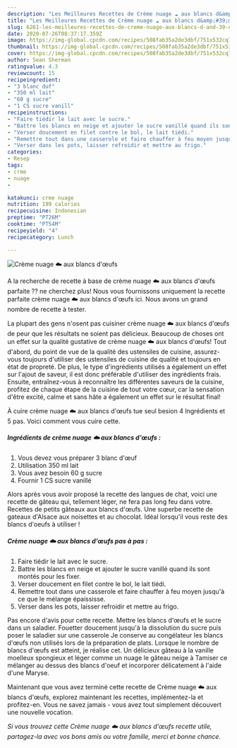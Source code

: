 ```yaml
---
description: "Les Meilleures Recettes de Crème nuage ☁️ aux blancs d&amp;#39;œufs"
title: "Les Meilleures Recettes de Crème nuage ☁️ aux blancs d&amp;#39;œufs"
slug: 6261-les-meilleures-recettes-de-creme-nuage-aux-blancs-d-and-39-oufs
date: 2020-07-26T08:37:17.359Z
image: https://img-global.cpcdn.com/recipes/508fab35a2de3dbf/751x532cq70/creme-nuage-☁️-aux-blancs-doeufs-photo-principale-de-la-recette.jpg
thumbnail: https://img-global.cpcdn.com/recipes/508fab35a2de3dbf/751x532cq70/creme-nuage-☁️-aux-blancs-doeufs-photo-principale-de-la-recette.jpg
cover: https://img-global.cpcdn.com/recipes/508fab35a2de3dbf/751x532cq70/creme-nuage-☁️-aux-blancs-doeufs-photo-principale-de-la-recette.jpg
author: Sean Sherman
ratingvalue: 4.3
reviewcount: 15
recipeingredient:
- "3 blanc duf"
- "350 ml lait"
- "60 g sucre"
- "1 CS sucre vanill"
recipeinstructions:
- "Faire tiédir le lait avec le sucre."
- "Battre les blancs en neige et ajouter le sucre vanillé quand ils sont montés pour les fixer."
- "Verser doucement en filet contre le bol, le lait tiédi."
- "Remettre tout dans une casserole et faire chauffer à feu moyen jusqu&#39;à ce que le mélange épaississe."
- "Verser dans les pots, laisser refroidir et mettre au frigo."
categories:
- Resep
tags:
- crme
- nuage
- 

katakunci: crme nuage  
nutrition: 199 calories
recipecuisine: Indonesian
preptime: "PT26M"
cooktime: "PT54M"
recipeyield: "4"
recipecategory: Lunch

---
```



![Crème nuage ☁️ aux blancs d&#39;œufs](https://img-global.cpcdn.com/recipes/508fab35a2de3dbf/751x532cq70/creme-nuage-☁️-aux-blancs-doeufs-photo-principale-de-la-recette.jpg)

A la recherche de recette à base de crème nuage ☁️ aux blancs d&#39;œufs parfaite ?? ne cherchez plus! Nous vous fournissons uniquement la recette parfaite crème nuage ☁️ aux blancs d&#39;œufs ici. Nous avons un grand nombre de recette à tester.

La plupart des gens n'osent pas cuisiner crème nuage ☁️ aux blancs d&#39;œufs de peur que les résultats ne soient pas délicieux. Beaucoup de choses ont un effet sur la qualité gustative de crème nuage ☁️ aux blancs d&#39;œufs! Tout d'abord, du point de vue de la qualité des ustensiles de cuisine, assurez-vous toujours d'utiliser des ustensiles de cuisine de qualité et toujours en état de propreté. De plus, le type d'ingrédients utilisés a également un effet sur l'ajout de saveur, il est donc préférable d'utiliser des ingrédients frais. Ensuite, entraînez-vous à reconnaître les différentes saveurs de la cuisine, profitez de chaque étape de la cuisine de tout votre cœur, car la sensation d'être excité, calme et sans hâte a également un effet sur le résultat final!

<!--inarticleads1-->

À cuire crème nuage ☁️ aux blancs d&#39;œufs tue seul besion 4 Ingrédients et 5 pas. Voici comment vous cuire cette.

##### Ingrédients de crème nuage ☁️ aux blancs d&#39;œufs :

1. Vous devez vous préparer 3 blanc d&#39;œuf
1. Utilisation 350 ml lait
1. Vous avez besoin 60 g sucre
1. Fournir 1 CS sucre vanillé


Alors après vous avoir proposé la recette des langues de chat, voici une recette de gâteau qui, tellement léger, ne fera pas long feu dans votre. Recettes de petits gâteaux aux blancs d&#39;œufs. Une superbe recette de gateaux d&#39;Alsace aux noisettes et au chocolat. Idéal lorsqu&#39;il vous reste des blancs d&#39;oeufs à utiliser ! 

<!--inarticleads2-->

##### Crème nuage ☁️ aux blancs d&#39;œufs pas à pas :

1. Faire tiédir le lait avec le sucre.
1. Battre les blancs en neige et ajouter le sucre vanillé quand ils sont montés pour les fixer.
1. Verser doucement en filet contre le bol, le lait tiédi.
1. Remettre tout dans une casserole et faire chauffer à feu moyen jusqu&#39;à ce que le mélange épaississe.
1. Verser dans les pots, laisser refroidir et mettre au frigo.


Pas encore d&#39;avis pour cette recette. Mettre les blancs d&#39;œufs et le sucre dans un saladier. Fouetter doucement jusqu&#39;à la dissolution du sucre puis poser le saladier sur une casserole Je conserve au congélateur les blancs d&#39;œufs non utilisés lors de la préparation de plats. Lorsque le nombre de blancs d&#39;œufs est atteint, je réalise cet. Un délicieux gâteau à la vanille moelleux spongieux et léger comme un nuage le gâteau neige à Tamiser ce mélanger au dessus des blancs d&#39;oeuf et incorporer délicatement à l&#39;aide d&#39;une Maryse. 

<!--inarticleads1-->

<p>
Maintenant que vous avez terminé cette recette de Crème nuage ☁️ aux blancs d&#39;œufs, explorez maintenant les recettes, implémentez-la et profitez-en. Vous ne savez jamais - vous avez tout simplement découvert une nouvelle vocation.
</p>

<p>
<i>Si vous trouvez cette Crème nuage ☁️ aux blancs d&#39;œufs recette utile, partagez-la avec vos bons amis ou votre famille, merci et bonne chance.</i>
</p>
